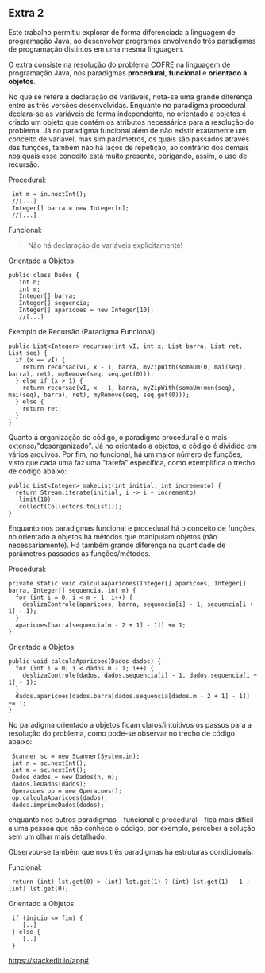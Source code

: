 ## Extra 2
Este trabalho permitiu explorar de forma diferenciada a linguagem de programação Java, ao desenvolver programas envolvendo três paradigmas de programação distintos em uma mesma linguagem.

O extra consiste na resolução do problema [COFRE](https://olimpiada.ic.unicamp.br/pratique/p1/2017/f1/cofre/) na linguagem de programação Java, nos paradigmas **procedural**, **funcional** e **orientado a objetos**.

No que se refere a declaração de variáveis, nota-se uma grande diferença entre as três versões desenvolvidas. Enquanto no paradigma procedural declara-se as variáveis de forma independente, no orientado a objetos é criado um objeto que contém os atributos necessários para a resolução do problema. Já no paradigma funcional além de não existir exatamente um conceito de variável, mas sim parâmetros, os quais são passados através das funções, também não há laços de repetição, ao contrário dos demais nos quais esse conceito está muito presente, obrigando, assim, o uso de recursão.

Procedural:
```int n = in.nextInt();
 int m = in.nextInt();
 //[...]
 Integer[] barra = new Integer[n];
 //[...]
 ```

Funcional:
> Não há declaração de variáveis explicitamente!

Orientado a Objetos:
```
public class Dados {
   int n;
   int m;
   Integer[] barra;
   Integer[] sequencia;
   Integer[] aparicoes = new Integer[10];
   //[...]
```

Exemplo de Recursão (Paradigma Funcional):
```
public List<Integer> recursao(int vI, int x, List barra, List ret, List seq) {
  if (x == vI) {
    return recursao(vI, x - 1, barra, myZipWith(somaUm(0, mai(seq), barra), ret), myRemove(seq, seq.get(0)));
  } else if (x > 1) {
    return recursao(vI, x - 1, barra, myZipWith(somaUm(men(seq), mai(seq), barra), ret), myRemove(seq, seq.get(0)));
  } else {
    return ret;
  }
}
```

Quanto á organização do código, o paradigma procedural é o mais extenso/"desorganizado". Já no orientado a objetos, o código é dividido em vários arquivos. Por fim, no funcional, há um maior número de funções, visto que cada uma faz uma "tarefa" específica, como exemplifica o trecho de código abaixo:
```
public List<Integer> makeList(int initial, int incremento) {
  return Stream.iterate(initial, i -> i + incremento) 
  .limit(10)
  .collect(Collectors.toList());
}
```

Enquanto nos paradigmas funcional e procedural há o conceito de funções, no orientado a objetos há métodos que manipulam objetos (não necessariamente). Há também grande diferença na quantidade de parâmetros passados às funções/métodos.

Procedural:
```
private static void calculaAparicoes(Integer[] aparicoes, Integer[] barra, Integer[] sequencia, int m) {
  for (int i = 0; i < m - 1; i++) {
    deslizaControle(aparicoes, barra, sequencia[i] - 1, sequencia[i + 1] - 1);
  }
  aparicoes[barra[sequencia[m - 2 + 1] - 1]] += 1;
}
```

Orientado a Objetos:
```
public void calculaAparicoes(Dados dados) {
  for (int i = 0; i < dados.m - 1; i++) {
    deslizaControle(dados, dados.sequencia[i] - 1, dados.sequencia[i + 1] - 1);
  }
  dados.aparicoes[dados.barra[dados.sequencia[dados.m - 2 + 1] - 1]] += 1;
}
```

No paradigma orientado a objetos ficam claros/intuitivos os passos para a resolução do problema, como pode-se observar no trecho de código abaixo:
```
 Scanner sc = new Scanner(System.in);
 int n = sc.nextInt();
 int m = sc.nextInt();
 Dados dados = new Dados(n, m);
 dados.leDados(dados);
 Operacoes op = new Operacoes();
 op.calculaAparicoes(dados);
 dados.imprimeDados(dados);
```
enquanto nos outros paradigmas - funcional e procedural - fica mais difícil a uma pessoa que não conhece o código, por exemplo, perceber a solução sem um olhar mais detalhado.

Observou-se também que nos três paradigmas há estruturas condicionais:

Funcional:
```
 return (int) lst.get(0) > (int) lst.get(1) ? (int) lst.get(1) - 1 : (int) lst.get(0);
```
Orientado a Objetos:
```
 if (inicio <= fim) {
    [..]
 } else {
    [..]
 }
```

https://stackedit.io/app#
